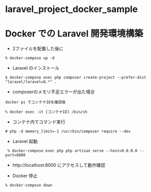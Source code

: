 # laravel_project_docker_sample

# Docker での Laravel 開発環境構築

- 2ファイルを配置した後に

```
% docker-compose up -d
```

- Laravel のインストール

```
$ docker-compose exec php composer create-project --prefer-dist "laravel/laravel=8.*" .
```

* composerのメモリ不足エラーが出た場合

```
docker ps でコンテナIDを確認後

% docker exec -it [コンテナID] /bin/sh
```

* コンテナ内でコマンド実行

```
# php -d memory_limit=-1 /usr/bin/composer require --dev 
```

- Laravel 起動

```
 % docker-compose exec php php artisan serve --host=0.0.0.0 --port=8000
```

- http://localhost:8000 にアクセスして動作確認

- Docker 停止

```
% docker-compose down
```
